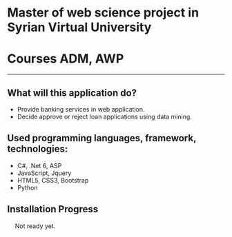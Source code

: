 # Master of web science project in Syrian Virtual University
# Courses ADM, AWP
---
## What will this application do?
- Provide banking services in web application.
- Decide approve or reject loan applications using data mining.

## Used programming languages, framework, technologies:
- C#, .Net 6, ASP
- JavaScript, Jquery
- HTML5, CSS3, Bootstrap
- Python

## Installation Progress
&emsp; Not ready yet.